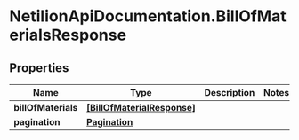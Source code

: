# NetilionApiDocumentation.BillOfMaterialsResponse

## Properties
Name | Type | Description | Notes
------------ | ------------- | ------------- | -------------
**billOfMaterials** | [**[BillOfMaterialResponse]**](BillOfMaterialResponse.md) |  | 
**pagination** | [**Pagination**](Pagination.md) |  | 
